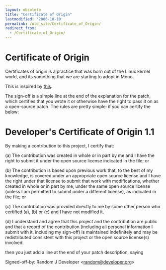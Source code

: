 ```yaml
---
layout: obsolete
title: "Certificate of Origin"
lastmodified: '2006-10-10'
permalink: /old_site/Certificate_of_Origin/
redirect_from:
  - /Certificate_of_Origin/
---
```


Certificate of Origin
=====================

Certificates of origin is a practice that was born out of the Linux kernel world, and its something that we are starting to adopt in Mono.

This is inspired by [this](http://linux.yyz.us/patch-format.html).

The sign-off is a simple line at the end of the explanation for the patch, which certifies that you wrote it or otherwise have the right to pass it on as a open-source patch. The rules are pretty simple: if you can certify the below:

Developer's Certificate of Origin 1.1
=====================================

By making a contribution to this project, I certify that:

(a) The contribution was created in whole or in part by me and I have the right to submit it under the open source license indicated in the file; or

(b) The contribution is based upon previous work that, to the best of my knowledge, is covered under an appropriate open source license and I have the right under that license to submit that work with modifications, whether created in whole or in part by me, under the same open source license (unless I am permitted to submit under a different license), as indicated in the file; or

(c) The contribution was provided directly to me by some other person who certified (a), (b) or (c) and I have not modified it.

(d) I understand and agree that this project and the contribution are public and that a record of the contribution (including all personal information I submit with it, including my sign-off) is maintained indefinitely and may be redistributed consistent with this project or the open source license(s) involved.

then you just add a line at the end of your patch description, saying

Signed-off-by: Random J Developer \<random@developer.org\>


